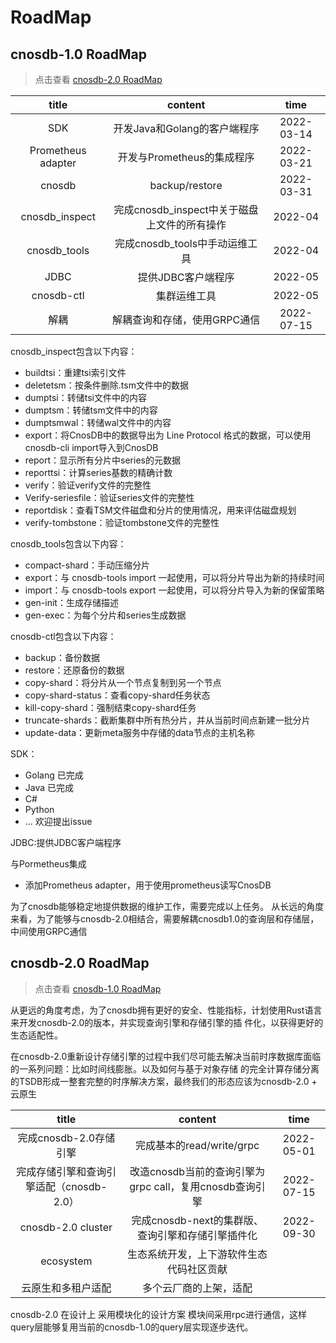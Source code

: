 # RoadMap

## cnosdb-1.0 RoadMap
> 点击查看 [cnosdb-2.0 RoadMap](#cnosdb-20-roadmap)

|       title        |            content            |    time    |
|:------------------:|:-----------------------------:|:----------:|
|        SDK         |      开发Java和Golang的客户端程序      | 2022-03-14  |
| Prometheus adapter |      开发与Prometheus的集成程序        | 2022-03-21  |
|     cnosdb         |          backup/restore             | 2022-03-31  |
|   cnosdb_inspect   | 完成cnosdb_inspect中关于磁盘上文件的所有操作 | 2022-04 |
|    cnosdb_tools    |     完成cnosdb_tools中手动运维工具     | 2022-04   |
|      JDBC          |         提供JDBC客户端程序            |  2022-05     |
|     cnosdb-ctl     |            集群运维工具             |    2022-05   |
|         解耦        |       解耦查询和存储，使用GRPC通信        | 2022-07-15 |

cnosdb_inspect包含以下内容：
- buildtsi：重建tsi索引文件
- deletetsm：按条件删除.tsm文件中的数据
- dumptsi：转储tsi文件中的内容
- dumptsm：转储tsm文件中的内容
- dumptsmwal：转储wal文件中的内容
- export：将CnosDB中的数据导出为 Line Protocol 格式的数据，可以使用cnosdb-cli import导入到CnosDB
- report：显示所有分片中series的元数据
- reporttsi：计算series基数的精确计数
- verify：验证verify文件的完整性
- Verify-seriesfile：验证series文件的完整性
- reportdisk：查看TSM文件磁盘和分片的使用情况，用来评估磁盘规划
- verify-tombstone：验证tombstone文件的完整性

cnosdb_tools包含以下内容：
- compact-shard：手动压缩分片
- export：与 cnosdb-tools import 一起使用，可以将分片导出为新的持续时间
- import：与 cnosdb-tools export 一起使用，可以将分片导入为新的保留策略
- gen-init：生成存储描述
- gen-exec：为每个分片和series生成数据

cnosdb-ctl包含以下内容：
- backup：备份数据
- restore：还原备份的数据
- copy-shard：将分片从一个节点复制到另一个节点
- copy-shard-status：查看copy-shard任务状态
- kill-copy-shard：强制结束copy-shard任务
- truncate-shards：截断集群中所有热分片，并从当前时间点新建一批分片
- update-data：更新meta服务中存储的data节点的主机名称

SDK：
- Golang 已完成
- Java   已完成
- C#
- Python
- ... 欢迎提出issue

JDBC:提供JDBC客户端程序


与Pormetheus集成
- 添加Prometheus adapter，用于使用prometheus读写CnosDB

为了cnosdb能够稳定地提供数据的维护工作，需要完成以上任务。
从长远的角度来看，为了能够与cnosdb-2.0相结合，需要解耦cnosdb1.0的查询层和存储层，中间使用GRPC通信






## cnosdb-2.0 RoadMap
> 点击查看 [cnosdb-1.0 RoadMap](#cnosdb-10-roadmap)

从更远的角度考虑，为了cnosdb拥有更好的安全、性能指标，计划使用Rust语言来开发cnosdb-2.0的版本，并实现查询引擎和存储引擎的插
件化，以获得更好的生态适配性。

在cnosdb-2.0重新设计存储引擎的过程中我们尽可能去解决当前时序数据库面临的一系列问题：比如时间线膨胀。以及如何与基于对象存储
的完全计算存储分离的TSDB形成一整套完整的时序解决方案，最终我们的形态应该为cnosdb-2.0 + 云原生

| title | content | time |
| :---: | :---: | :---: |
| 完成cnosdb-2.0存储引擎 | 完成基本的read/write/grpc | 2022-05-01 |
| 完成存储引擎和查询引擎适配（cnosdb-2.0） | 改造cnosdb当前的查询引擎为grpc call，复用cnosdb查询引擎 | 2022-07-15 |
| cnosdb-2.0 cluster | 完成cnosdb-next的集群版、查询引擎和存储引擎插件化 | 2022-09-30 |
| ecosystem | 生态系统开发，上下游软件生态代码社区贡献 |  |
| 云原生和多租户适配 | 多个云厂商的上架，适配 |  |

cnosdb-2.0 在设计上 采用模块化的设计方案 模块间采用rpc进行通信，这样query层能够复用当前的cnosdb-1.0的query层实现逐步迭代。
